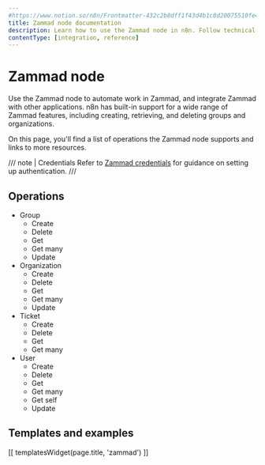 ```yaml
---
#https://www.notion.so/n8n/Frontmatter-432c2b8dff1f43d4b1c8d20075510fe4
title: Zammad node documentation
description: Learn how to use the Zammad node in n8n. Follow technical documentation to integrate Zammad node into your workflows.
contentType: [integration, reference]
---
```


# Zammad node

Use the Zammad node to automate work in Zammad, and integrate Zammad with other applications. n8n has built-in support for a wide range of Zammad features, including creating, retrieving, and deleting groups and organizations.

On this page, you'll find a list of operations the Zammad node supports and links to more resources.

/// note | Credentials
Refer to [Zammad credentials](/integrations/builtin/credentials/zammad/) for guidance on setting up authentication. 
///

## Operations

* Group
    * Create
    * Delete
    * Get
    * Get many
    * Update
* Organization
    * Create
    * Delete
    * Get
    * Get many
    * Update
* Ticket
    * Create
    * Delete
    * Get
    * Get many
* User
    * Create
    * Delete
    * Get
    * Get many
	* Get self
    * Update

## Templates and examples

<!-- see https://www.notion.so/n8n/Pull-in-templates-for-the-integrations-pages-37c716837b804d30a33b47475f6e3780 -->
[[ templatesWidget(page.title, 'zammad') ]]
